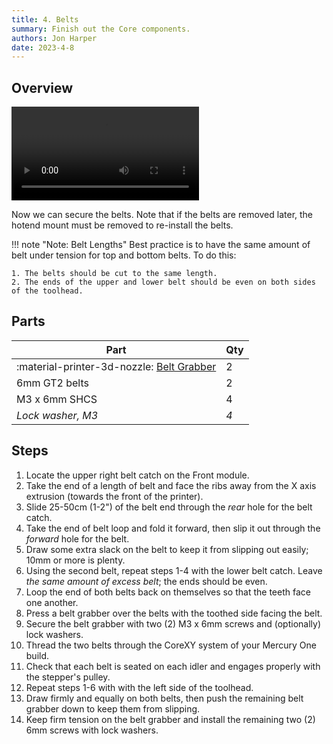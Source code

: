 ```yaml
---
title: 4. Belts
summary: Finish out the Core components.
authors: Jon Harper
date: 2023-4-8
---
```


## Overview

<video controls="">
  <source src="https://jon-harper.github.io/E34M1/assets/vid/belts.mp4" type="video/mp4">
</video>

Now we can secure the belts. Note that if the belts are removed later, the hotend mount must be removed to re-install the belts.

!!! note "Note: Belt Lengths"
    Best practice is to have the same amount of belt under tension for top and bottom belts. To do this:

    1. The belts should be cut to the same length.
    2. The ends of the upper and lower belt should be even on both sides of the toolhead.

## Parts

| Part | Qty |
|---|---|
| :material-printer-3d-nozzle: [Belt Grabber](../modules/front.md) | 2 |
| 6mm GT2 belts     | 2 |
| M3 x 6mm SHCS     | 4 |
| *Lock washer, M3* | *4* |

## Steps

1. Locate the upper right belt catch on the Front module.
2. Take the end of a length of belt and face the ribs away from the X axis extrusion (towards the front of the printer). 
3. Slide 25-50cm (1-2") of the belt end through the *rear* hole for the belt catch.
4. Take the end of belt loop and fold it forward, then slip it out through the *forward* hole for the belt.
5. Draw some extra slack on the belt to keep it from slipping out easily; 10mm or more is plenty.
6. Using the second belt, repeat steps 1-4 with the lower belt catch. Leave *the same amount of excess belt*; the ends should be even.
7. Loop the end of both belts back on themselves so that the teeth face one another.
8. Press a belt grabber over the belts with the toothed side facing the belt.
9. Secure the belt grabber with two (2) M3 x 6mm screws and (optionally) lock washers.
10. Thread the two belts through the CoreXY system of your Mercury One build.
11. Check that each belt is seated on each idler and engages properly with the stepper's pulley.
12. Repeat steps 1-6 with with the left side of the toolhead.
13. Draw firmly and equally on both belts, then push the remaining belt grabber down to keep them from slipping.
14. Keep firm tension on the belt grabber and install the remaining two (2) 6mm screws with lock washers.

